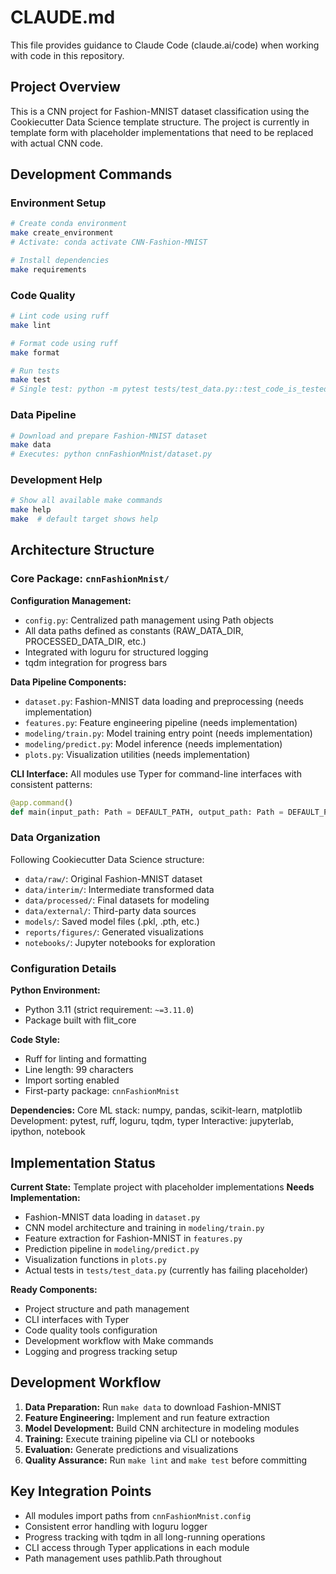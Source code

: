 # CLAUDE.md

This file provides guidance to Claude Code (claude.ai/code) when working with code in this repository.

## Project Overview

This is a CNN project for Fashion-MNIST dataset classification using the Cookiecutter Data Science template structure. The project is currently in template form with placeholder implementations that need to be replaced with actual CNN code.

## Development Commands

### Environment Setup
```bash
# Create conda environment
make create_environment
# Activate: conda activate CNN-Fashion-MNIST

# Install dependencies  
make requirements
```

### Code Quality
```bash
# Lint code using ruff
make lint

# Format code using ruff
make format

# Run tests
make test
# Single test: python -m pytest tests/test_data.py::test_code_is_tested
```

### Data Pipeline
```bash
# Download and prepare Fashion-MNIST dataset
make data
# Executes: python cnnFashionMnist/dataset.py
```

### Development Help
```bash
# Show all available make commands
make help
make  # default target shows help
```

## Architecture Structure

### Core Package: `cnnFashionMnist/`

**Configuration Management:**
- `config.py`: Centralized path management using Path objects
- All data paths defined as constants (RAW_DATA_DIR, PROCESSED_DATA_DIR, etc.)
- Integrated with loguru for structured logging
- tqdm integration for progress bars

**Data Pipeline Components:**
- `dataset.py`: Fashion-MNIST data loading and preprocessing (needs implementation)
- `features.py`: Feature engineering pipeline (needs implementation)  
- `modeling/train.py`: Model training entry point (needs implementation)
- `modeling/predict.py`: Model inference (needs implementation)
- `plots.py`: Visualization utilities (needs implementation)

**CLI Interface:**
All modules use Typer for command-line interfaces with consistent patterns:
```python
@app.command()
def main(input_path: Path = DEFAULT_PATH, output_path: Path = DEFAULT_PATH):
```

### Data Organization

Following Cookiecutter Data Science structure:
- `data/raw/`: Original Fashion-MNIST dataset
- `data/interim/`: Intermediate transformed data
- `data/processed/`: Final datasets for modeling
- `data/external/`: Third-party data sources
- `models/`: Saved model files (.pkl, .pth, etc.)
- `reports/figures/`: Generated visualizations
- `notebooks/`: Jupyter notebooks for exploration

### Configuration Details

**Python Environment:**
- Python 3.11 (strict requirement: `~=3.11.0`)
- Package built with flit_core

**Code Style:**
- Ruff for linting and formatting
- Line length: 99 characters
- Import sorting enabled
- First-party package: `cnnFashionMnist`

**Dependencies:**
Core ML stack: numpy, pandas, scikit-learn, matplotlib
Development: pytest, ruff, loguru, tqdm, typer
Interactive: jupyterlab, ipython, notebook

## Implementation Status

**Current State:** Template project with placeholder implementations
**Needs Implementation:** 
- Fashion-MNIST data loading in `dataset.py`
- CNN model architecture and training in `modeling/train.py` 
- Feature extraction for Fashion-MNIST in `features.py`
- Prediction pipeline in `modeling/predict.py`
- Visualization functions in `plots.py`
- Actual tests in `tests/test_data.py` (currently has failing placeholder)

**Ready Components:**
- Project structure and path management
- CLI interfaces with Typer
- Code quality tools configuration
- Development workflow with Make commands
- Logging and progress tracking setup

## Development Workflow

1. **Data Preparation:** Run `make data` to download Fashion-MNIST
2. **Feature Engineering:** Implement and run feature extraction
3. **Model Development:** Build CNN architecture in modeling modules
4. **Training:** Execute training pipeline via CLI or notebooks
5. **Evaluation:** Generate predictions and visualizations
6. **Quality Assurance:** Run `make lint` and `make test` before committing

## Key Integration Points

- All modules import paths from `cnnFashionMnist.config`
- Consistent error handling with loguru logger
- Progress tracking with tqdm in all long-running operations
- CLI access through Typer applications in each module
- Path management uses pathlib.Path throughout